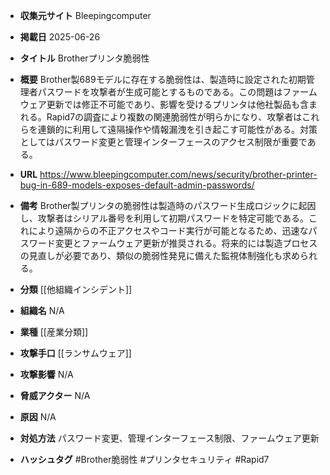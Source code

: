 - **収集元サイト**
Bleepingcomputer

- **掲載日**
2025-06-26

- **タイトル**
Brotherプリンタ脆弱性

- **概要**
Brother製689モデルに存在する脆弱性は、製造時に設定された初期管理者パスワードを攻撃者が生成可能とするものである。この問題はファームウェア更新では修正不可能であり、影響を受けるプリンタは他社製品も含まれる。Rapid7の調査により複数の関連脆弱性が明らかになり、攻撃者はこれらを連鎖的に利用して遠隔操作や情報漏洩を引き起こす可能性がある。対策としてはパスワード変更と管理インターフェースのアクセス制限が重要である。

- **URL**
https://www.bleepingcomputer.com/news/security/brother-printer-bug-in-689-models-exposes-default-admin-passwords/

- **備考**
Brother製プリンタの脆弱性は製造時のパスワード生成ロジックに起因し、攻撃者はシリアル番号を利用して初期パスワードを特定可能である。これにより遠隔からの不正アクセスやコード実行が可能となるため、迅速なパスワード変更とファームウェア更新が推奨される。将来的には製造プロセスの見直しが必要であり、類似の脆弱性発見に備えた監視体制強化も求められる。

- **分類**
[[他組織インシデント]]

- **組織名**
N/A

- **業種**
[[産業分類]]

- **攻撃手口**
[[ランサムウェア]]

- **攻撃影響**
N/A

- **脅威アクター**
N/A

- **原因**
N/A

- **対処方法**
パスワード変更、管理インターフェース制限、ファームウェア更新

- **ハッシュタグ**
#Brother脆弱性 #プリンタセキュリティ #Rapid7
